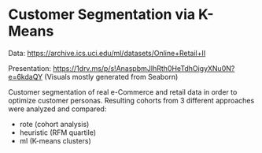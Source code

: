 # Customer Segmentation via K-Means

Data: https://archive.ics.uci.edu/ml/datasets/Online+Retail+II

Presentation: https://1drv.ms/p/s!AnaspbmJIhRth0HeTdhOigyXNu0N?e=6kdaQY (Visuals mostly generated from Seaborn)

Customer segmentation of real e-Commerce and retail data in order to optimize customer personas. Resulting cohorts from 3 different approaches were analyzed and compared:
  - rote (cohort analysis)
  - heuristic (RFM quartile)
  - ml (K-means clusters)
